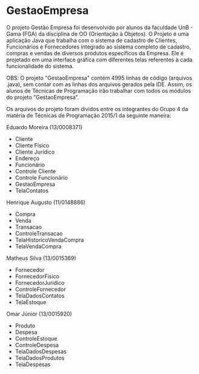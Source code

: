 # GestaoEmpresa

O projeto Gestão Empresa foi desenvolvido por alunos da faculdade UnB - Gama (FGA) da disciplina de OO (Orientação à Objetos).
O Projeto é uma aplicação Java que trabalha com o sistema de cadastro de Clientes, Funcionários e Fornecedores integrado ao sistema
completo de cadastro, compras e vendas de diversos produtos específicos da Empresa. Ele é projetado em uma interface gráfica com
diferentes telas referentes à cada funcionalidade do sistema.

OBS: O projeto "GestaoEmpresa" contém 4995 linhas de código (arquivos .java), sem contar com as linhas dos arquivos gerados pela IDE.
Assim, os alunos de Técnicas de Programação irão trabalhar com todos os módulos do projeto "GestaoEmpresa".

Os arquivos do projeto foram dividos entre os integrantes do Grupo 4 da matéria de Técnicas de Programação 2015/1 da seguinte maneira:

Eduardo Moreira (13/0008371)
- Cliente
- Cliente Físico
- Cliente Jurídico
- Endereço
- Funcionário
- Controle Cliente
- Controle Funcionário
- GestaoEmpresa
- TelaContatos

Henrique Augusto (11/0148886)
- Compra
- Venda
- Transacao
- ControleTransacao
- TelaHistoricoVendaCompra
- TelaVendaCompra

Matheus Silva (13/0015369)
- Fornecedor
- FornecedorFisico
- FornecedorJuridico
- ControleFornecedor
- TelaDadosContatos
- TelaEstoque

Omar Júnior (13/0015920)
- Produto
- Despesa
- ControleEstoque
- ControleDespesa
- TelaDadosDespesas
- TelaDadosProdutos
- TelaDespesas
